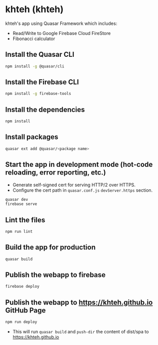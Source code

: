 # khteh (khteh)

khteh's app using Quasar Framework which includes:

- Read/Write to Google Firebase Cloud FireStore
- Fibonacci calculator

## Install the Quasar CLI

```bash
npm install -g @quasar/cli
```

## Install the Firebase CLI

```bash
npm install -g firebase-tools
```

## Install the dependencies

```bash
npm install
```

## Install packages

```bash
quasar ext add @quasar/<package name>
```

## Start the app in development mode (hot-code reloading, error reporting, etc.)

- Generate self-signed cert for serving HTTP/2 over HTTPS.
- Configure the cert path in `quasar.conf.js` `devServer.https` section.

```bash
quasar dev
firebase serve
```

## Lint the files

```bash
npm run lint
```

## Build the app for production

```bash
quasar build
```

## Publish the webapp to firebase

```bash
firebase deploy
```

## Publish the webapp to https://khteh.github.io GitHub Page

```bash
npm run deploy
```

- This will run `quasar build` and `push-dir` the content of dist/spa to https://khteh.github.io
